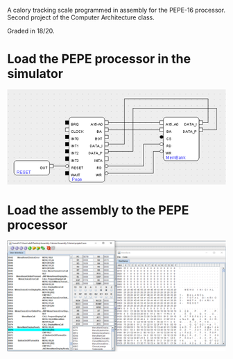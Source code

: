 A calory tracking scale programmed in assembly for the PEPE-16 processor. Second project of the Computer Architecture class.

Graded in 18/20.

# Load the PEPE processor in the simulator

![Project](./assets/pepe.png)

# Load the assembly to the PEPE processor

![Project](./assets/scale.png)

